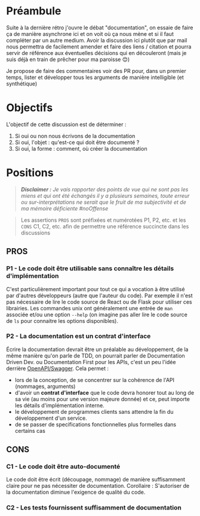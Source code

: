 # Préambule
Suite à la dernière rétro j'ouvre le débat "documentation", on essaie de faire ça de manière asynchrone ici et on voit où ça nous mène et si il faut compléter par un autre medium. 
Avoir la discussion ici plutôt que par mail nous permettra de facilement amender et faire des liens / citation et pourra servir de référence aux éventuelles décisions qui en découleront (mais je suis déjà en train de prêcher pour ma paroisse :blush:)

Je propose de faire des commentaires voir des PR pour, dans un premier temps, lister et développer tous les arguments de manière intelligible (et synthétique)

# Objectifs
L'objectif de cette discussion est de déterminer :

1. Si oui ou non nous écrivons de la documentation
2. Si oui, l'objet : qu'est-ce qui doit être documenté ?
3. Si oui, la forme : comment, où créer la documentation


# Positions

> _**Disclaimer :** Je vais rapporter des points de vue qui ne sont pas les miens et qui ont été échangés il y a plusieurs semaines, toute erreur ou sur-interprétations ne serait que le fruit de ma subjectivité et de ma mémoire déficiente #noOffense_ 

> Les assertions `PROS` sont préfixées et numérotées P1, P2, etc. et les `CONS` C1, C2, etc. afin de permettre une référence succincte dans les discussions

## PROS

### P1 - Le code doit être utilisable sans connaître les détails d'implémentation
C'est particulièrement important pour tout ce qui a vocation à être utilisé par d'autres développeurs (autre que l'auteur du code).
Par exemple il n'est pas nécessaire de lire le code source de React ou de Flask pour utiliser ces librairies.
Les commandes unix ont généralement une entrée de `man` associée et/ou une option `--help` (on imagine pas aller lire le code source de `ls` pour connaitre les options disponibles).



### P2 - La documentation est un contrat d'interface
Écrire la documentation devrait être un préalable au développement, de la même manière qu'on parle de TDD, on pourrait parler de Documentation Driven Dev. ou Documentation First pour les APIs, c'est un peu l'idée derrière [OpenAPI/Swagger](https://www.openapis.org/).
Cela permet :
 * lors de la conception, de se concentrer sur la cohérence de l'API (nommages, arguments) 
 * d'avoir un **contrat d'interface** que le code devra honorer tout au long de sa vie (au moins pour une version majeure donnée) et ce, peut importe les détails d'implémentation interne.
 * le développement de programmes clients sans attendre la fin du développement d'un service.
 * de se passer de specifications fonctionnelles plus formelles dans certains cas


## CONS

### C1 - Le code doit être auto-documenté
Le code doit être écrit (découpage, nommage) de manière suffisamment claire pour ne pas nécessiter de documentation.
Corollaire : S'autoriser de la documentation diminue l'exigence de qualité du code.
 
 
### C2 - Les tests fournissent suffisamment de documentation

